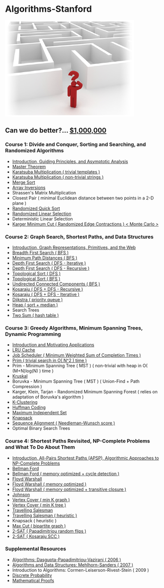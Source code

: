 # Algorithms-Stanford

![Can We Do Better?](documentation/can_we_do_better.png)
## Can we do better?... [$1,000,000](https://en.wikipedia.org/wiki/Millennium_Prize_Problems#P_versus_NP)

### Course 1: Divide and Conquer, Sorting and Searching, and Randomized Algorithms
  * [Introduction, Guiding Principles, and Asymptotic Analysis](documentation/introduction)
  * [Master Theorem](documentation/master_theorem)
  * [Karatsuba Multiplication ( trivial templates )](course1/karatsuba_multiplication)
  * [Karatsuba Multiplication ( non-trivial strings )](course1/karatsuba_multi_string)
  * [Merge Sort](course1/merge_sort)
  * [Array Inversions](course1/array_inversions)
  * Strassen's Matrix Multiplication
  * Closest Pair ( minimal Euclidean distance between two points in a 2-D plane )
  * [Randomized Quick Sort](course1/quick_sort)
  * [Randomized Linear Selection](course1/r_select)
  * Deterministic Linear Selection
  * [Karger Minimum Cut ( Randomized Edge Contractions ) < Monte Carlo >](course1/karger_min_cut)
  
### Course 2: Graph Search, Shortest Paths, and Data Structures
  * [Introduction, Graph Representations, Primitives, and the Web](documentation/graphs)
  * [Breadth First Search ( BFS )](course2/bfs)
  * [Minimum Path Distances ( BFS )](course2/bfs_min_path_dist)
  * [Depth First Search ( DFS - Iterative )](course2/dfs)
  * [Depth First Search ( DFS - Recursive )](course2/dfs_rec)
  * [Topological Sort ( DFS )](course2/topo_sort)
  * [Topological Sort ( BFS )](course2/topo_sort_prune_bfs)
  * [Undirected Connected Components ( BFS )](course2/ucc)
  * [Kosaraju ( DFS + DFS - Recursive )](course2/kosaraju_rec)
  * [Kosaraju ( DFS + DFS - Iterative )](course2/kosaraju_itr)
  * [Dijkstra ( priority queue )](course2/dijkstra)
  * [Heap ( sort + median )](course2/heap)
  * Search Trees
  * [Two Sum ( hash table )](course2/two_sum)
  
### Course 3: Greedy Algorithms, Minimum Spanning Trees, Dynamic Programming
  * [Introduction and Motivating Applications](documentation/greedy_mst_dp)
  * [LRU Cache](course3/LRU_cache)
  * [Job Scheduler ( Minimum Weighted Sum of Completion Times )](course3/schedule_jobs)
  * [Prim ( trivial search in O( N^2 ) time )](course3/prim_mst)
  * Prim - Minimum Spanning Tree ( MST ) ( non-trivial with heap in O( (M+N)log(N) ) time )
  * [Kruskal](course3/kruskal_mst)
  * Boruvka - Minimum Spanning Tree ( MST ) ( Union-Find + Path Compression )
  * Karger, Klein, Tarjan - Randomized Minimum Spanning Forest ( relies on adaptation of Boruvka's algorithm ) 
  * [K-Clustering](course3/clustering)
  * [Huffman Coding](course3/huffman)
  * [Maximum Independent Set](course3/max_independent_set)
  * [Knapsack](course3/knapsack)
  * [Sequence Alignment ( Needleman-Wunsch score )](course3/sequence_alignment)
  * Optimal Binary Search Trees
  
### Course 4: Shortest Paths Revisited, NP-Complete Problems and What To Do About Them
  * [Introduction, All-Pairs Shortest Paths (APSP), Algorithmic Approaches to NP-Complete Problems](documentation/apsp_npc)
  * [Bellman Ford](course4/bellman_ford)
  * [Bellman Ford ( memory optimized + cycle detection )](course4/bellman_ford_memopt)
  * [Floyd Warshall](course4/floyd_warshall)
  * [Floyd Warshall ( memory optimized )](course4/floyd_warshall_memopt)
  * [Floyd Warshall ( memory optimized + transitive closure )](course4/transitive_closure)
  * [Johnson](course4/johnson)
  * [Vertex Cover ( min K graph )](course4/vertex_cover_k_graph)
  * [Vertex Cover ( min K tree )](course4/vertex_cover_k_tree)
  * [Travelling Salesman](course4/travelling_salesman)
  * [Travelling Salesman ( heuristic )](course4/travelling_salesman_nn)
  * Knapsack ( heuristic )
  * [Max Cut ( bipartite graph )](course4/bipartite_graph)
  * [2-SAT ( Papadimitriou random flips )](course4/2sat)
  * [2-SAT ( Kosaraju SCC )](course4/2sat_scc)

### Supplemental Resources
  * [Algorithms: Dasgupta-Papadimitriou-Vazirani ( 2006 )](documentation/Dasgupta-Papadimitriou-Vazirani.pdf)
  * [Algorithms and Data Structures: Mehlhorn-Sanders ( 2007 )](documentation/Mehlhorn-Sanders-Toolbox.pdf)
  * Introduction to Algorithms: Cormen-Leiserson-Rivest-Stein ( 2009 )
  * [Discrete Probability](https://en.wikibooks.org/wiki/High_School_Mathematics_Extensions/Discrete_Probability)
  * [Mathematical Proofs](https://en.wikibooks.org/wiki/High_School_Mathematics_Extensions/Mathematical_Proofs)
  